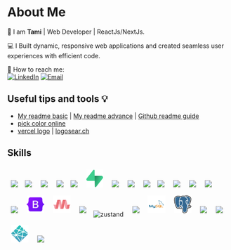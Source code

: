 # About Me

👋 I am **Tami** | Web Developer | ReactJs/NextJs. 

💻 I Built dynamic, responsive web applications and created seamless user experiences with efficient code.

📴 How to reach me:  
[![LinkedIn](https://img.shields.io/badge/LinkedIn-0077B5?style=badge&logo=linkedin&logoColor=white)](https://www.linkedin.com/in/mkhotami-rais/)
[![Email](https://img.shields.io/badge/-Email-D14836?style=badge&logo=gmail&logoColor=white)](mailto:mkhotamirais@gmail.com)

## Useful tips and tools :bulb:
- [My readme basic](READMEBASIC.md) | [My readme advance](READMEADVANCE.md) | [Github readme guide](https://docs.github.com/en/get-started/writing-on-github/getting-started-with-writing-and-formatting-on-github/quickstart-for-writing-on-github)
- [pick color online](https://pickcoloronline.com/)
- [vercel logo](https://github.com/vercel/vercel/tree/main/packages/frameworks/logos) | [logosear.ch](https://logosear.ch/)

## Skills
<!-- front-end -->
<img src="https://github.com/prplx/svg-logos/raw/master/svg/React.svg" height="40" style="margin: 8px" /><img src="https://github.com/prplx/svg-logos/raw/master/svg/NextJS-Alt.svg" height="40" style="margin: 8px" />
<img src="https://github.com/prplx/svg-logos/raw/master/svg/Zod.svg" height="40" style="margin: 8px" /><!-- back-end -->
<img src="https://raw.githubusercontent.com/actions/starter-workflows/666350e29b10d665a82d5c6d1501a29e50d63c29/icons/nodejs.svg" height="40" style="margin: 8px" /><img src="https://github.com/prplx/svg-logos/raw/master/svg/Firebase.svg" height="40" style="margin: 8px" />
<img src="https://github.com/prplx/svg-logos/raw/master/svg/Supabase.svg" height="40" style="margin: 8px" />
<img src="https://www.vectorlogo.zone/logos/appwriteio/appwriteio-icon.svg" height="40" style="margin: 8px" />
<img src="https://raw.githubusercontent.com/pheralb/svgl/main/static/library/expressjs.svg" height="40" style="margin: 8px" /><!-- basic -->
<img src="https://github.com/prplx/svg-logos/raw/master/svg/HTML5.svg" height="40" style="margin: 8px" /><img src="https://github.com/prplx/svg-logos/raw/master/svg/CSS3.svg" height="40" style="margin: 8px" />
<img src="https://github.com/prplx/svg-logos/raw/master/svg/JavaScript.svg" height="40" style="margin: 8px" />
<img src="https://github.com/prplx/svg-logos/raw/master/svg/TypeScript-Alt.svg" height="40" style="margin: 8px" /><!-- css framework -->
<img src="https://github.com/prplx/svg-logos/raw/master/svg/TailwindCSS-Alt.svg" height="40" style="margin: 8px" /><img src="https://raw.githubusercontent.com/bestofjs/bestofjs/master/apps/bestofjs-nextjs/public/logos/shadcnui.svg" height="40" style="margin: 8px" />
<img src="https://raw.githubusercontent.com/walkxcode/dashboard-icons/main/svg/bootstrap.svg" height="40" style="margin: 8px" />
<img src="https://raw.githubusercontent.com/devicons/devicon/master/icons/materializecss/materializecss-original.svg" height="40" style="margin: 8px" /><!-- state management -->
<img src="https://raw.githubusercontent.com/gilbarbara/logos/main/logos/redux.svg" height="40" style="margin: 8px" /><img src="https://raw.githubusercontent.com/prplx/svg-logos/master/svg/Zustand.svg" alt="zustand" height="40" style="margin: 8px" /><!-- database -->
<img src="https://www.vectorlogo.zone/logos/mongodb/mongodb-icon.svg" height="40" style="margin: 8px" />
<img src="https://raw.githubusercontent.com/edent/SuperTinyIcons/master/images/svg/mysql.svg" height="40" style="margin: 8px" />
<img src="https://raw.githubusercontent.com/walkxcode/dashboard-icons/main/svg/postgres.svg" height="40" style="margin: 8px" />
<img src="https://www.vectorlogo.zone/logos/sqlite/sqlite-icon.svg" height="40" style="margin: 8px" /><!-- hosting -->
<img src="https://github.com/prplx/svg-logos/raw/master/svg/Vercel-Alt.svg" height="40" style="margin: 8px" />
<img src="https://raw.githubusercontent.com/gilbarbara/logos/main/logos/netlify-icon.svg" height="40" style="margin: 8px" /><!-- vcs -->
<img src="https://github.com/prplx/svg-logos/raw/master/svg/Github-Alt.svg" height="40" style="margin: 8px" />


